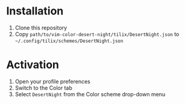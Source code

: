 # Installation

1. Clone this repository
2. Copy `path/to/vim-color-desert-night/tilix/DesertNight.json` to `~/.config/tilix/schemes/DesertNight.json`

# Activation

1. Open your profile preferences
2. Switch to the Color tab
3. Select `DesertNight` from the Color scheme drop-down menu
